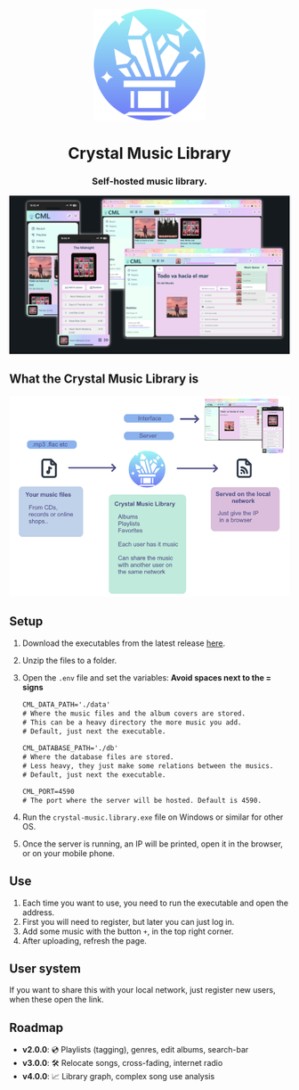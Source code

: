 <p align="center">
    <img src="CrazyMusicLibrary\src\assets\logo.svg"  alt="drawing"  width="200"/>
<p>
<h1 align="center">Crystal Music Library</h3>
<h3 align="center">Self-hosted music library.</h3>


![alt text](./GitBanner_trans.png "The Crystal Music Library is hosted on your laptop, and avaliable in the local network.")

## What the Crystal Music Library is
<p align="center">
<img src="HowTo.png"  alt="drawing"  width="600"/>
</p>

## Setup
1. Download the executables from the latest release [here](https://github.com/Tamwyn001/CrystalMusicLibrary/releases/tag/v1.0.0).
2. Unzip the files to a folder.
3. Open the ```.env``` file and set the variables:
   **Avoid spaces next to the = signs**
    ```env
    CML_DATA_PATH='./data'
    # Where the music files and the album covers are stored.
    # This can be a heavy directory the more music you add.
    # Default, just next the executable.
    ```
    ```env
    CML_DATABASE_PATH='./db'
    # Where the database files are stored. 
    # Less heavy, they just make some relations between the musics.
    # Default, just next the executable.
    ```
    
    ```env
   CML_PORT=4590
    # The port where the server will be hosted. Default is 4590. 
    ```

5. Run the ```crystal-music.library.exe``` file on Windows or similar for other OS.
6. Once the server is running, an IP will be printed, open it in the browser, or on your mobile phone.


## Use
1. Each time you want to use, you need to run the executable and open the address.
2. First you will need to register, but later you can just log in.
3. Add some music with the button ```+```, in the top right corner.
4. After uploading, refresh the page. 


## User system
If you want to share this with your local network, just register new users, when these open the link.

## Roadmap
- **v2.0.0**: 💿 Playlists (tagging), genres, edit albums, search-bar
- **v3.0.0**: 🛠️ Relocate songs, cross-fading, internet radio
- **v4.0.0**: 📈 Library graph, complex song use analysis
